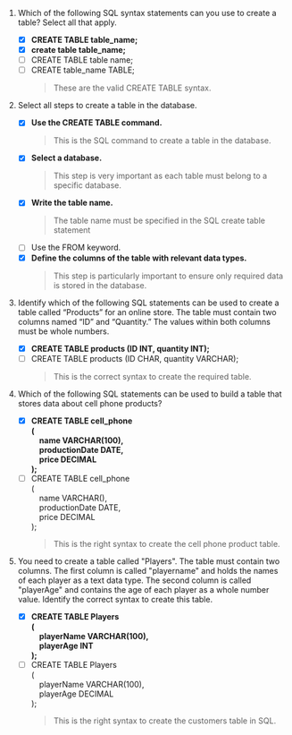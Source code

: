 1. Which of the following SQL syntax statements can you use to create a table? Select all that apply.
    - [x] **CREATE  TABLE table_name;**
    - [x] **create  table table_name;**
    - [ ] CREATE  TABLE  table  name;
    - [ ] CREATE table_name TABLE;
        > These are the valid CREATE TABLE syntax.

2. Select all steps to create a table in the database.
    - [x] **Use the CREATE TABLE command.**
        > This is the SQL command to create a table in the database.
    - [x] **Select a database.**
        > This step is very important as each table must belong to a specific database.
    - [x] **Write the table name.**
        > The table name must be specified in the SQL create table statement
    - [ ] Use the FROM keyword.
    - [x] **Define the columns of the table with relevant data types.**
        > This step is particularly important to ensure only required data is stored in the database.

3. Identify which of the following SQL statements can be used to create a table called “Products” for an online store. The table must contain two columns named “ID” and “Quantity.” The values within both columns must be whole numbers.

    - [x] **CREATE  TABLE products (ID INT, quantity INT);**
    - [ ] CREATE  TABLE products (ID CHAR, quantity VARCHAR);
        > This is the correct syntax to create the required table.

4. Which of the following SQL statements can be used to build a table that stores data about cell phone products?
    - [x] **CREATE  TABLE cell_phone<br/>(<br/>&emsp;name  VARCHAR(100),<br/>&emsp;productionDate DATE,<br/>&emsp;price DECIMAL<br/>);**
    - [ ] CREATE  TABLE cell_phone<br/>(<br/>&emsp;name  VARCHAR(),<br/>&emsp;productionDate DATE,<br/>&emsp;price DECIMAL<br/>);
        > This is the right syntax to create the cell phone product table.

5. You need to create a table called "Players". The table must contain two columns. The first column is called "playername" and holds the names of each player as a text data type. The second column is called "playerAge" and contains the age of each player as a whole number value. Identify the correct syntax to create this table.
    - [x] **CREATE  TABLE Players<br/>(<br/>&emsp;playerName VARCHAR(100),<br/>&emsp;playerAge INT<br/>);**
    - [ ] CREATE  TABLE Players<br/>(<br/>&emsp;playerName VARCHAR(100),<br/>&emsp;playerAge DECIMAL<br/>);
        > This is the right syntax to create the customers table in SQL.
